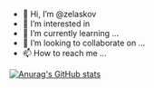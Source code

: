 - 👋 Hi, I’m @zelaskov
- 👀 I’m interested in 
- 🌱 I’m currently learning ...
- 💞️ I’m looking to collaborate on ...
- 📫 How to reach me ...

[![Anurag's GitHub stats](https://github-readme-stats.vercel.app/api?username=zelaskov)](https://github.com/anuraghazra/github-readme-stats)

<!---
zelaskov/zelaskov is a ✨ special ✨ repository because its `README.md` (this file) appears on your GitHub profile.
You can click the Preview link to take a look at your changes.
--->
